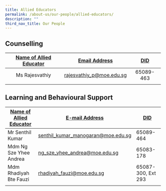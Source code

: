 ```yaml
---
title: Allied Educators
permalink: /about-us/our-people/allied-educators/
description: ""
third_nav_title: Our People
---
```

Counselling
-----------

| <u>Name of Allied Educator</u> | <u>Email Address</u> | <u>DID</u> |
| :---: | :---: | :---: |
| Ms Rajesvathiy | [rajesvathiy_p@moe.edu.sg](mailto:rajesvathiy_p@moe.edu.sg) | 65089-463 | 
| | |

Learning and Behavioural Support
----------------------------------

| <u>Name of Allied Educator</u> | <u>E-mail Address</u> | <u>DID</u> |
|---|---|---|
| Mr Senthil Kumar | [senthil_kumar_manogaran@moe.edu.sg](mailto:senthil_kumar_manogaran@moe.edu.sg) | 65089-464 |
| Mdm Ng Sze Yhee Andrea | [ng_sze_yhee_andrea@moe.edu.sg](mailto:ng_sze_yhee_andrea@moe.edu.sg) | 65083-178 |
|  Mdm Rhadiyah Bte Fauzi |  [rhadiyah_fauzi@moe.edu.sg](mailto:rhadiyah_fauzi@moe.edu.sg) | 65087-300, Ext 293 |
| | |